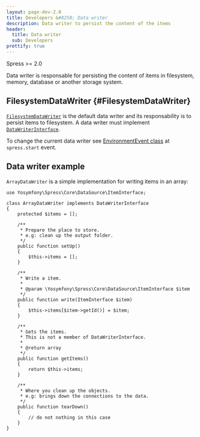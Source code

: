 ```yaml
---
layout: page-dev-2.0
title: Developers &#8250; Data writer
description: Data writer to persist the content of the items
header: 
  title: Data writer
  sub: Developers
prettify: true
---
```

<span class="label label-success">Spress >= 2.0</span>

Data writer is responsable for persisting the content of items in filesystem, memory, database or another storage system.

## FilesystemDataWriter {#FilesystemDataWriter}

[`FilesystemDataWriter`](https://github.com/spress/Spress/blob/master/src/Core/DataWriter/FilesystemDataWriter.php)
is the default data writer and its responsability is to persist items to filesystem.
A data writer must implement 
[`DataWriterInterface`](https://github.com/spress/Spress/blob/master/src/Core/DataWriter/DataWriterInterface.php).

To change the current data writer see [EnvironmentEvent class](/docs/2.0/developers/events-list/#changing-data-writer)
at `spress.start` event.

## Data writer example

`ArrayDataWriter` is a simple implementation for writing items in an array:

```
use Yosymfony\Spress\Core\DataSource\ItemInterface;

class ArrayDataWriter implements DataWriterInterface
{
    protected $items = [];

    /**
     * Prepare the place to store.
     * e.g: clean up the output folder.
     */
    public function setUp()
    {
        $this->items = [];
    }

    /**
     * Write a item.
     *
     * @param \Yosymfony\Spress\Core\DataSource\ItemInterface $item
     */
    public function write(ItemInterface $item)
    {
        $this->items[$item->getId()] = $item;
    }

    /**
     * Gets the items.
     * This is not a member of DataWriterInterface.
     *
     * @return array
     */
    public function getItems()
    {
        return $this->items;
    }

    /**
     * Where you clean up the objects.
     * e.g: brings down the connections to the data.
     */
    public function tearDown()
    {
        // do not nothing in this case
    }
}
```

